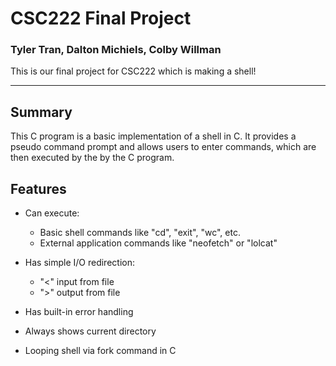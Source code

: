 # CSC222 Final Project
### Tyler Tran, Dalton Michiels, Colby Willman

This is our final project for CSC222 which is making a shell!

---
## Summary
This C program is a basic implementation of a shell in C. It provides a pseudo command prompt and allows users to enter commands, which are then executed by the by the C program.

## Features
- Can execute:
    - Basic shell commands like "cd", "exit", "wc", etc.
    - External application commands like "neofetch" or "lolcat"

- Has simple I/O redirection:
    - "<" input from file
    - ">" output from file

- Has built-in error handling

- Always shows current directory

- Looping shell via fork command in C
